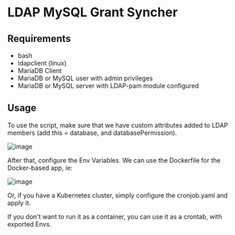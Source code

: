 # LDAP MySQL Grant Syncher

## Requirements
- bash
- ldapclient (linux)
- MariaDB Client
- MariaDB or MySQL user with admin privileges
- MariaDB or MySQL server with LDAP-pam module configured


## Usage
To use the script, make sure that we have custom attributes added to LDAP members (add this = database, and databasePermission).


![image](https://user-images.githubusercontent.com/70002495/179932239-5d280872-cc9e-436f-b33e-6d01f8e045e2.png)

After that, configure the Env Variables.
We can use the Dockerfile for the Docker-based app, ie:

![image](https://user-images.githubusercontent.com/70002495/179705993-99396aba-8b93-44a5-b123-03b7788f8071.png)

Or, if you have a Kubernetes cluster, simply configure the cronjob.yaml and apply it.

If you don't want to run it as a container, you can use it as a crontab, with exported Envs.
